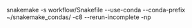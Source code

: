 snakemake -s workflow/Snakefile --use-conda --conda-prefix ~/snakemake_condas/ -c8 --rerun-incomplete -np